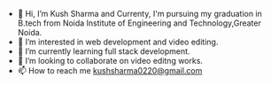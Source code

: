 - 👋 Hi, I’m Kush Sharma and Currenty, I'm pursuing my graduation in B.tech from Noida Institute of Engineering and Technology,Greater Noida.
- 👀 I’m interested in web development and video editing.
- 🌱 I’m currently learning full stack development.
- 💞️ I’m looking to collaborate on video editng works.
- 📫 How to reach me kushsharma0220@gmail.com

<!---
Kush299/Kush299 is a ✨ special ✨ repository because its `README.md` (this file) appears on your GitHub profile.
You can click the Preview link to take a look at your changes.
--->
